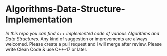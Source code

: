 # Algorithms-Data-Structure-Implementation

_In this repo you can find c++ implemented code of various Algorithms and Data Structures._
Any kind of suggestion or improvements are always welcomed. Please create a pull request and i will merge after review. 
Please write Clean Code & use C++-17 or later. 
